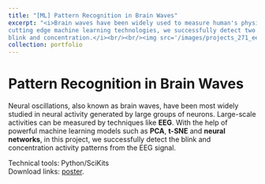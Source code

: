 ```yaml
---
title: "[ML] Pattern Recognition in Brain Waves"
excerpt: "<i>Brain waves have been widely used to measure human's physical and mental activities. With the help of
cutting edge machine learning technologies, we successfully detect two activity patterns from EEG signal: 
blink and concentration.</i><br/><br/><img src='/images/projects_271_eeg.jpg'>"
collection: portfolio
---
```


Pattern Recognition in Brain Waves
======

Neural oscillations, also known as brain waves, have been most widely studied in neural activity generated by 
large groups of neurons. Large-scale activities can be measured by techniques like <b>EEG</b>. With the help of 
powerful machine learning models such as <b>PCA</b>, <b>t-SNE</b> and <b>neural networks</b>, in this project, 
we successfully detect the blink and concentration activity patterns from the EEG signal. 

Technical tools: Python/SciKits<br />
Download links: [poster](https://ycruan.github.io/files/271_final_poster.pdf).